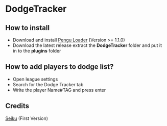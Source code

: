 # DodgeTracker
## How to install
- Download and install [Pengu Loader](https://github.com/PenguLoader/PenguLoader) (Version >= 1.1.0)
- Download the latest release extract the **DodgeTracker** folder and put it in to the **plugins** folder

## How to add players to dodge list?
- Open league settings
- Search for the Dodge Tracker tab
- Write the player Name#TAG and press enter

## Credits
[Seiku](https://github.com/vergonha) (First Version)

